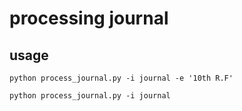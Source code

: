 processing journal
==================


usage
-------

`python process_journal.py -i journal -e '10th R.F'`

`python process_journal.py -i journal`
